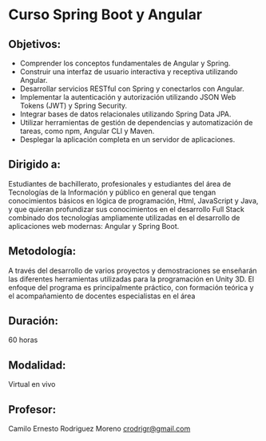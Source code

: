 # Curso Spring  Boot y Angular


## Objetivos:

- Comprender los conceptos fundamentales de Angular y Spring.
- Construir una interfaz de usuario interactiva y receptiva utilizando Angular.
- Desarrollar servicios RESTful con Spring y conectarlos con Angular.
- Implementar la autenticación y autorización utilizando JSON Web Tokens (JWT) y Spring Security.
- Integrar bases de datos relacionales utilizando Spring Data JPA.
- Utilizar herramientas de gestión de dependencias y automatización de tareas, como npm, Angular CLI y Maven.
- Desplegar la aplicación completa en un servidor de aplicaciones.

## Dirigido a:

Estudiantes de bachillerato, profesionales y estudiantes del área de Tecnologías de la Información y público en general que tengan conocimientos básicos en lógica de programación, Html, JavaScript y Java, y que quieran profundizar sus conocimientos en el desarrollo Full Stack combinado dos tecnologías ampliamente utilizadas en el desarrollo de aplicaciones web modernas: Angular y Spring Boot.

## Metodología: 

A través del desarrollo de varios proyectos y demostraciones se enseñarán las diferentes herramientas utilizadas para la programación en Unity 3D.  El enfoque del programa es principalmente práctico, con formación teórica y el acompañamiento de docentes especialistas en el área

## Duración:
60 horas

## Modalidad:

Virtual en vivo

## Profesor:
Camilo Ernesto Rodriguez Moreno
crodrigr@gmail.com
